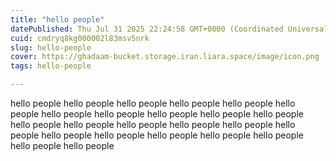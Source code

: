 ```yaml
---
title: "hello people"
datePublished: Thu Jul 31 2025 22:24:58 GMT+0000 (Coordinated Universal Time)
cuid: cmdryq8kg000002l83msv5nrk
slug: hello-people
cover: https://ghadaam-bucket.storage.iran.liara.space/image/icon.png
tags: hello-people

---
```


hello people hello people hello people hello people hello people hello people hello people hello people hello people hello people hello people hello people hello people hello people hello people hello people hello people hello people hello people hello people hello people hello people hello people hello people 